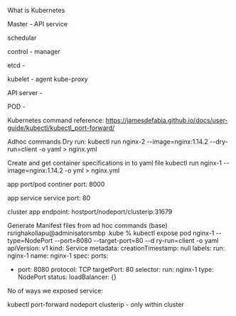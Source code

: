 What is Kubernetes

Master - 
API service

schedular

control - manager

etcd -

kubelet - agent
kube-proxy



API server - 


POD - 

Kubernetes command reference:
https://jamesdefabia.github.io/docs/user-guide/kubectl/kubectl_port-forward/

Adhoc commands
Dry run:
kubectl run nginx-2 --image=nginx:1.14.2 --dry-run=client -o yaml > nginx.yml

Create and get container specifications in to yaml file
kubectl run nginx-1 --image=nginx:1.14.2 -o yml > nginx.yml

app port/pod
continer port: 8000

app service
service port: 80

cluster app endpoint:
hostport/nodeport/clusterip:31679

Generate Manifest files from ad hoc commands
(base) rsrighakollapu@adminisatorsmbp .kube % kubectl expose pod nginx-1 --type=NodePort --port=8080 --target-port=80 --d
ry-run=client -o yaml   
apiVersion: v1
kind: Service
metadata:
  creationTimestamp: null
  labels:
    run: nginx-1
  name: nginx-1
spec:
  ports:
  - port: 8080
    protocol: TCP
    targetPort: 80
  selector:
    run: nginx-1
  type: NodePort
status:
  loadBalancer: {}


No of ways we exposed service:

kubectl port-forward
nodeport
clusterip - only within cluster

